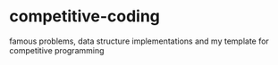 # competitive-coding
famous problems, data structure implementations and my template for competitive programming
